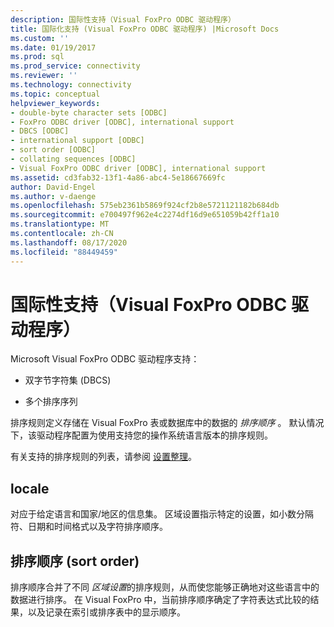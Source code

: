 ```yaml
---
description: 国际性支持（Visual FoxPro ODBC 驱动程序）
title: 国际化支持 (Visual FoxPro ODBC 驱动程序) |Microsoft Docs
ms.custom: ''
ms.date: 01/19/2017
ms.prod: sql
ms.prod_service: connectivity
ms.reviewer: ''
ms.technology: connectivity
ms.topic: conceptual
helpviewer_keywords:
- double-byte character sets [ODBC]
- FoxPro ODBC driver [ODBC], international support
- DBCS [ODBC]
- international support [ODBC]
- sort order [ODBC]
- collating sequences [ODBC]
- Visual FoxPro ODBC driver [ODBC], international support
ms.assetid: cd3fab32-13f1-4a86-abc4-5e18667669fc
author: David-Engel
ms.author: v-daenge
ms.openlocfilehash: 575eb2361b5869f924cf2b8e5721121182b684db
ms.sourcegitcommit: e700497f962e4c2274df16d9e651059b42ff1a10
ms.translationtype: MT
ms.contentlocale: zh-CN
ms.lasthandoff: 08/17/2020
ms.locfileid: "88449459"
---
```

# <a name="international-support-visual-foxpro-odbc-driver"></a>国际性支持（Visual FoxPro ODBC 驱动程序）
Microsoft Visual FoxPro ODBC 驱动程序支持：  
  
-   双字节字符集 (DBCS)   
  
-   多个排序序列  
  
 排序规则定义存储在 Visual FoxPro 表或数据库中的数据的 *排序顺序* 。 默认情况下，该驱动程序配置为使用支持您的操作系统语言版本的排序规则。  
  
 有关支持的排序规则的列表，请参阅 [设置整理](../../odbc/microsoft/set-collate-command.md)。  
  
## <a name="locale"></a>locale  
 对应于给定语言和国家/地区的信息集。 区域设置指示特定的设置，如小数分隔符、日期和时间格式以及字符排序顺序。  
  
## <a name="sort-order"></a>排序顺序 (sort order)  
 排序顺序合并了不同 *区域设置*的排序规则，从而使您能够正确地对这些语言中的数据进行排序。 在 Visual FoxPro 中，当前排序顺序确定了字符表达式比较的结果，以及记录在索引或排序表中的显示顺序。
